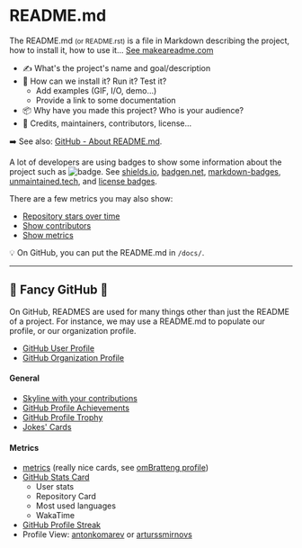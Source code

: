 # README.md

<div class="row row-cols-md-2"><div>

The README.md <small>(or README.rst)</small> is a file in Markdown describing the project, how to install it, how to use it... [See makeareadme.com](https://www.makeareadme.com/)

* ✍️ What's the project's name and goal/description
* 🧸 How can we install it? Run it? Test it?
    * Add examples (GIF, I/O, demo...)
    * Provide a link to some documentation
* 📦 Why have you made this project? Who is your audience?
* 🌳 Credits, maintainers, contributors, license...

➡️ See also: [GitHub - About README.md](https://docs.github.com/en/repositories/managing-your-repositorys-settings-and-features/customizing-your-repository/about-readmes).
</div><div>

A lot of developers are using badges to show some information about the project such as ![badge](https://img.shields.io/github/license/quentinra/blog.quentinra.dev). See [shields.io](https://shields.io/), [badgen.net](https://badgen.net/), [markdown-badges](https://github.com/Ileriayo/markdown-badges), [unmaintained.tech](https://unmaintained.tech/), and [license badges](https://gist.github.com/lukas-h/2a5d00690736b4c3a7ba).

There are a few metrics you may also show:

* [Repository stars over time](https://starchart.cc/)
* [Show contributors](https://contrib.rocks/)
* [Show metrics](https://repobeats.axiom.co/)

💡 On GitHub, you can put the README.md in `/docs/`.
</div></div>

<hr class="sep-both">

## 🎉 Fancy GitHub 🎉

<div class="row row-cols-md-2 mt-4"><div>

On GitHub, READMES are used for many things other than just the README of a project. For instance, we may use a README.md to populate our profile, or our organization profile.

* [GitHub User Profile](https://docs.github.com/en/account-and-profile/setting-up-and-managing-your-github-profile/customizing-your-profile/managing-your-profile-readme)
* [GitHub Organization Profile](https://github.blog/changelog/2021-09-14-readmes-for-organization-profiles/)

#### General

* [Skyline with your contributions](https://skyline.github.com/)
* [GitHub Profile Achievements](https://github.com/Schweinepriester/github-profile-achievements)
* [GitHub Profile Trophy](https://github.com/ryo-ma/github-profile-trophy)
* [Jokes' Cards](https://readme-jokes.vercel.app/api)
</div><div>

#### Metrics

* [metrics](https://github.com/lowlighter/metrics) (really nice cards, see [omBratteng profile](https://github.com/omBratteng/omBratteng))
* [GitHub Stats Card](https://github.com/anuraghazra/github-readme-stats)
  * User stats
  * Repository Card
  * Most used languages
  * WakaTime
* [GitHub Profile Streak](https://github-readme-streak-stats.herokuapp.com/demo/)
* Profile View: [antonkomarev](https://github.com/antonkomarev/github-profile-views-counter) or [arturssmirnovs](https://github.com/arturssmirnovs/github-profile-views-counter)
</div></div>